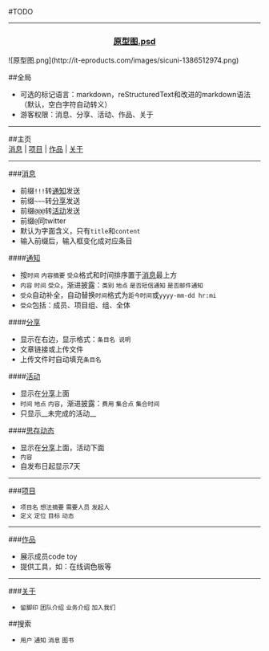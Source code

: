 #TODO
- - - 
<h3 align="center"><a href="http://pan.baidu.com/s/1BwjuY">原型图.psd</a></h3>  
![原型图.png](http://it-eproducts.com/images/sicuni-1386512974.png)  
 
##全局  
 * 可选的标记语言：markdown，reStructuredText和改进的markdown语法（默认，空白字符自动转义）
 * 游客权限：消息、分享、活动、作品、关于
  
- - - 
##主页  
[消息][message] | [项目][project] | [作品][works] | [关于][about]

- - -
###[消息][message]  
 * 前缀`!!!`转[通知][notice]发送
 * 前缀`~~~`转[分享][share]发送
 * 前缀`@@@`转[活动][activity]发送
 * 前缀`@`同twitter
 * 默认为字面含义，只有`title`和`content`  
 * 输入前缀后，输入框变化成对应条目

####[通知][notice]  
 * [](显示位置)按`时间` `内容摘要` `受众`格式和时间排序置于[消息][message]最上方
 * [](功能摘要)`内容` `时间` `受众`，渐进披露：`类别` `地点` `是否短信通知` `是否邮件通知`
 * `受众`自动补全，自动替换`时间`格式为`距今时间`或`yyyy-mm-dd hr:mi`
 * `受众`包括：成员、项目组、组、全体

####[分享][share]  
 * 显示在右边，显示格式：`条目名 说明`
 * 文章链接或上传文件
 * 上传文件时自动填充`条目名`

####[活动][activity]  
 * 显示在[分享][share]上面
 * `时间` `地点` `内容`，渐进披露：`费用` `集合点` `集合时间`
 * 只显示__未完成的活动__

####[思存动态][doing]  
 * 显示在[分享][share]上面，活动下面
 * `内容`
 * 自发布日起显示7天

- - - 
###[项目][project]  
 * [](显示格式)`项目名` `想法摘要` `需要人员` `发起人`
 * [](详细功能)`定义` `定位` `目标` `动态`

- - -  
###[作品][works]
 * 展示成员code toy
 * 提供工具，如：在线调色板等

- - - 
###[关于][about]
 * `留脚印` `团队介绍` `业务介绍` `加入我们`
 
##搜索
 * `用户` `通知` `消息` `图书`

[index]: http://www.sicun.org 
[login]: http://www.sicun.org/login 
[joinus]: http://www.sicun.org/joinus "邮箱、姓名、专业、年级、技能或经历"
[message]: http://www.sicun.org/message  
[notice]: http://www.sicun.org/notice "通知或公告"
[share]: http://www.sicun.org/share 
[activity]: http://www.sicun.org/activity 
[doing]: http://www.sicun.org/doing "思存动态" 
[project]: http://www.sicun.org/project "项目"
[works]: http://www.sicun.org/works "作品"
[about]: http://www.sicun.org/about
